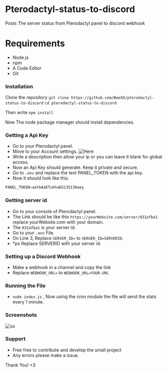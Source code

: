 # Pterodactyl-status-to-discord
Posts The server status from Pterodactyl panel to discord webhook

# Requirements
* Node.js
* npm
* A Code Editor
* Git

### Installation
Clone the repository `git clone https://github.com/BeeXD/pterodactyl-status-to-discord`
`cd pterodactyl-status-to-discord`

Then write `npm install`


Now The node package manager should install dependencies.

### Getting a Api Key
* Go to your Pterodactyl panel.
* Move to your Account settings.
![Here](https://i.imgur.com/7qnHmbw.png)
* Write a description then allow your ip or you can leave it blank for global access.
* Now an Api Key should generate. Keep it private and secure.
* Go to `.env` and replace the text PANEL_TOKEN with the api key.
* Now it should look like this. 
```js
PANEL_TOKEN=aetkAaETukhaEG135136aey
```

### Getting server id 
* Go to your console of Pterodactyl panel.
* The Link should be like this `https://yourWebsite.com/server/031afba1` replace yourWebsite.com with your domain.
* The `031afba1` is your server id.
* Go to your `.env` File.
* On Line 3, Replace `SERVER_ID=` to `SERVER_ID=SERVERID`.
* *ps Replace SERVERID with your server id.

### Setting up a Discord Webhook
* Make a webhook in a channel and copy the link
* Replace `WEBHOOK_URL=` to `WEBHOOK_URL=YOUR-URL`

### Running the File
* `node index.js` , Now using the cron module the file will send the stats every 1 minute.

### Screenshots
![ss](https://cdn.discordapp.com/attachments/855048155023671326/930360375302557786/pjs8j11e8xtf7ng780rang.png)

### Support
* Free free to contribute and develop the small project
* Any errors please make a issue. 


Thank You! <3
